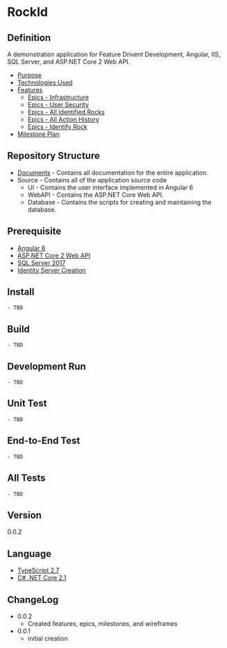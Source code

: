 RockId
======

Definition
----------
A demonstration application for Feature Drivent Development, Angular, IIS, SQL Server, and ASP.NET Core 2 Web API.

- [Purpose](Documents/PURPOSE.md)
- [Technologies Used](Documents/TECHNOLOGIES.md)
- [Features](Documents/FEATURES.md)
    - [Epics - Infrastructure](Documents/EPICS-INFRASTRUCTURE.md)
    - [Epics - User Security](Documents/EPICS-USER_SECURITY.md)
    - [Epics - All Identified Rocks](Documents/EPICS-ALL_ROCKS.md)
    - [Epics - All Action History](Documents/EPICS-ALL_ACTIONS.md)
    - [Epics - Identify Rock](Documents/EPICS-IDENTIFY_ROCK.md)
- [Milestone Plan](Documents/MILESTONES.md)

Repository Structure
--------------------
- [Documents](Documents) - Contains all documentation for the entire application.
- Source - Contains all of the application source code
    - UI - Contains the user interface implemented in Angular 6
    - WebAPI - Contains the ASP.NET Core Web API.
    - Database - Contains the scripts for creating and maintaining the database.

Prerequisite
------------
- [Angular 6](https://angular.io/)
- [ASP.NET Core 2 Web API](https://docs.microsoft.com/en-us/aspnet/core/web-api/?view=aspnetcore-2.1)
- [SQL Server 2017](https://docs.microsoft.com/en-us/sql/sql-server/install/planning-a-sql-server-installation?view=sql-server-2017)
- [Identity Server Creation](Documents/IDENTITYSERVERCREATION.md)

Install
-------
    - TBD

Build
-------
    - TBD

Development Run
---------------
    - TBD

Unit Test
---------
    - TBD

End-to-End Test
---------------
    - TBD

All Tests
---------
    - TBD

Version
----------------
0.0.2

Language
--------
- [TypeScript 2.7](https://www.typescriptlang.org/)
- [C# .NET Core 2.1](https://docs.microsoft.com/en-us/dotnet/core/)
    
ChangeLog
---------
- 0.0.2
    - Created features, epics, milestones, and wireframes
- 0.0.1
    - initial creation
